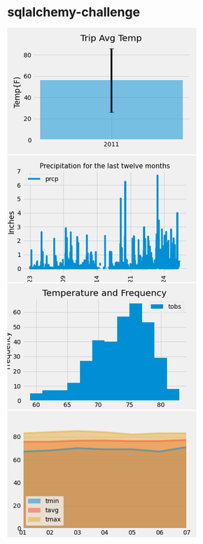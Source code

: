 # sqlalchemy-challenge
<img src = "https://github.com/BanuNathan/sqlalchemy-challenge/blob/main/Images/bar_plot_with_error_bars.png" >
<img src = "https://github.com/BanuNathan/sqlalchemy-challenge/blob/main/Images/prcp_for_twelve_months.png" >
<img src = "https://github.com/BanuNathan/sqlalchemy-challenge/blob/main/Images/temp_hist.png" >
<img src =" https://github.com/BanuNathan/sqlalchemy-challenge/blob/main/Images/stacked_daily_rain_fall_avg.png" >
